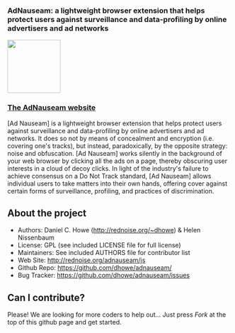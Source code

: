 
### AdNauseam: a lightweight browser extension that helps protect users against surveillance and data-profiling by online advertisers and ad networks


<a href="http://rednoise.org/adnauseam/js"><img height=120 src="http://rednoise.org/adnauseam/files/images/adnauseam5_128.png"/></a>

### <a href="http://rednoise.org/adnauseam">The AdNauseam website</a>

[Ad Nauseam] is a lightweight browser extension that helps protect users against surveillance and data-profiling by online advertisers and ad networks. It does so not by means of concealment and encryption (i.e. covering one's tracks), but instead, paradoxically, by the opposite strategy: noise and obfuscation. [Ad Nauseam] works silently in the background of your web browser by clicking all the ads on a page, thereby obscuring user interests in a cloud of decoy clicks. In light of the industry's failure to achieve consensus on a Do Not Track standard, [Ad Nauseam] allows individual users to take matters into their own hands, offering cover against certain forms of surveillance, profiling, and practices of discrimination.

About the project
--------
* Authors:   Daniel C. Howe (http://rednoise.org/~dhowe) & Helen Nissenbaum
* License: 			 GPL (see included LICENSE file for full license)
* Maintainers:       See included AUTHORS file for contributor list
* Web Site:          http://rednoise.org/adnauseam/js
* Github Repo:       https://github.com/dhowe/adnauseam/
* Bug Tracker:       https://github.com/dhowe/adnauseam/issues


Can I contribute?
--------
Please! We are looking for more coders to help out... Just press *Fork* at the top of this github page and get started. 


